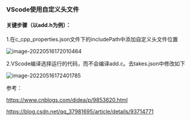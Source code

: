 ### VScode使用自定义头文件

#### 关键步骤（以add.h为例）：

1.在c_cpp_properties.json文件下的includePath中添加自定义头文件位置

![image-20220516172010464](https://s2.loli.net/2022/05/16/PhLfoAav4IFqN6Z.png)

2.VScode编译选择运行的代码，而不会编译add.c。去takes.json中修改如下

![image-20220516172401785](https://s2.loli.net/2022/05/16/BFQ7J2brhKT3EHc.png)

参考：

https://www.cnblogs.com/didea/p/9853620.html

https://blog.csdn.net/qq_37981695/article/details/93714771